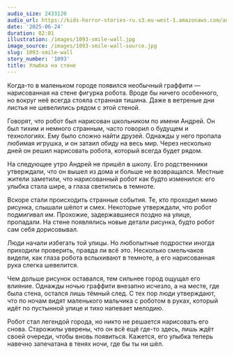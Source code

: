 ```yaml
---
audio_size: 2433120
audio_url: https://kids-horror-stories-ru.s3.eu-west-1.amazonaws.com/audio/1093-smile-wall.mp3
date: '2025-06-24'
duration: 02:01
illustration: /images/1093-smile-wall.jpg
image_source: /images/1093-smile-wall-source.jpg
slug: 1093-smile-wall
story_number: '1093'
title: Улыбка на стене
---
```


Когда-то в маленьком городе появился необычный граффити — нарисованная на стене фигурка робота. Вроде бы ничего особенного, но вокруг неё всегда стояла странная тишина. Даже в ветреные дни листья не шевелились рядом с этой стеной.

Говорят, что робот был нарисован школьником по имени Андрей. Он был тихим и немного странным, часто говорил о будущем и технологиях. Ему было сложно найти друзей. Однажды у него пропала любимая игрушка, и он затаил обиду на весь мир. Через несколько дней он решил нарисовать робота, который всегда будет рядом.

На следующее утро Андрей не пришёл в школу. Его родственники утверждали, что он вышел из дома и больше не возвращался. Местные жители заметили, что нарисованный робот как будто изменился: его улыбка стала шире, а глаза светились в темноте.

Вскоре стали происходить странные события. Те, кто проходил мимо рисунка, слышали шёпот и смех. Некоторые утверждали, что робот подмигивал им. Прохожие, задержавшиеся поздно на улице, пропадали. На стене появлялись новые детали рисунка, будто робот сам себя дорисовывал.

Люди начали избегать той улицы. Но любопытные подростки иногда приходили проверить, правда ли всё это. Несколько смельчаков видели, как глаза робота вспыхивают в темноте, а его нарисованная рука слегка шевелится.

Чем дольше рисунок оставался, тем сильнее город ощущал его влияние. Однажды ночью граффити внезапно исчезло, а на месте, где была стена, остался лишь тёмный след. С тех пор люди утверждают, что по ночам видят маленького мальчика с роботом в руках, который идёт по пустынной улице и тихо напевает мелодию.

Робот стал легендой города, но никто не решается нарисовать его снова. Старожилы уверены, что он всё ещё где-то здесь, лишь ждёт своей очереди, чтобы вновь появиться. Кажется, его улыбка теперь навечно запечатана в тенях ночи, где бы ты ни шёл.